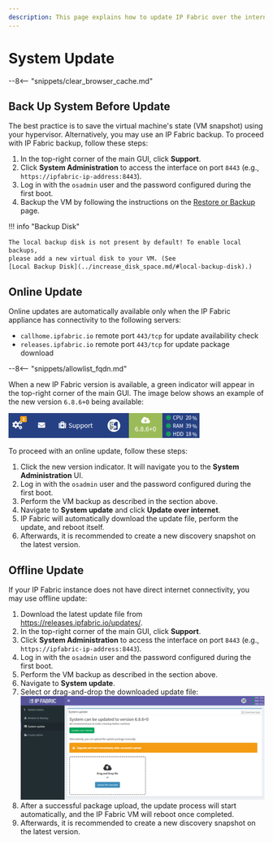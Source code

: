 ```yaml
---
description: This page explains how to update IP Fabric over the internet or using an update file.
---
```


# System Update

--8<-- "snippets/clear_browser_cache.md"

## Back Up System Before Update

The best practice is to save the virtual machine's state (VM snapshot) using
your hypervisor. Alternatively, you may use an IP Fabric backup. To proceed with
IP Fabric backup, follow these steps:

1. In the top-right corner of the main GUI, click **Support**.
2. Click **System Administration** to access the interface on port `8443` (e.g.,
   `https://ipfabric-ip-address:8443`).
3. Log in with the `osadmin` user and the password configured during the first
   boot.
4. Backup the VM by following the instructions on the
   [Restore or Backup](restore_or_backup.md) page.

!!! info "Backup Disk"

    The local backup disk is not present by default! To enable local backups,
    please add a new virtual disk to your VM. (See
    [Local Backup Disk](../increase_disk_space.md/#local-backup-disk).)

## Online Update

Online updates are automatically available only when the IP Fabric appliance has
connectivity to the following servers:

- `callhome.ipfabric.io` remote port `443/tcp` for update availability check
- `releases.ipfabric.io` remote port `443/tcp` for update package download

--8<-- "snippets/allowlist_fqdn.md"

When a new IP Fabric version is available, a green indicator will appear in the
top-right corner of the main GUI. The image below shows an example of the new
version `6.8.6+0` being available:

![New version 6.8.6+0 available](system_update_new_version.png)

To proceed with an online update, follow these steps:

1. Click the new version indicator. It will navigate you to the **System
   Administration** UI.
2. Log in with the `osadmin` user and the password configured during the first
   boot.
3. Perform the VM backup as described in the section above.
4. Navigate to **System update** and click **Update over internet**.
5. IP Fabric will automatically download the update file, perform the update,
   and reboot itself.
6. Afterwards, it is recommended to create a new discovery snapshot on the
   latest version.

## Offline Update

If your IP Fabric instance does not have direct internet connectivity, you may
use offline update:

1. Download the latest update file from
   <https://releases.ipfabric.io/updates/>.
2. In the top-right corner of the main GUI, click **Support**.
3. Click **System Administration** to access the interface on port `8443` (e.g.,
   `https://ipfabric-ip-address:8443`).
4. Log in with the `osadmin` user and the password configured during the first
   boot.
5. Perform the VM backup as described in the section above.
6. Navigate to **System update**.
7. Select or drag-and-drop the downloaded update file:
   ![System update section](system_update.png)
8. After a successful package upload, the update process will start
   automatically, and the IP Fabric VM will reboot once completed.
9. Afterwards, it is recommended to create a new discovery snapshot on the
   latest version.
